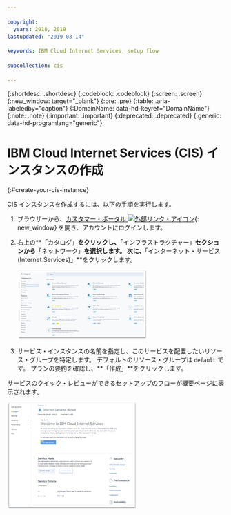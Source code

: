 ```yaml
---

copyright:
  years: 2018, 2019
lastupdated: "2019-03-14"

keywords: IBM Cloud Internet Services, setup flow

subcollection: cis

---
```


{:shortdesc: .shortdesc}
{:codeblock: .codeblock}
{:screen: .screen}
{:new_window: target="_blank"}
{:pre: .pre}
{:table: .aria-labeledby="caption"}
{:DomainName: data-hd-keyref="DomainName"}
{:note: .note}
{:important: .important}
{:deprecated: .deprecated}
{:generic: data-hd-programlang="generic"}

# IBM Cloud Internet Services (CIS) インスタンスの作成
{:#create-your-cis-instance}

CIS インスタンスを作成するには、以下の手順を実行します。

1. ブラウザーから、[カスタマー・ポータル ![外部リンク・アイコン](../../icons/launch-glyph.svg "外部リンク・アイコン")](https://{DomainName}/){: new_window} を開き、アカウントにログインします。 
2. 右上の**「カタログ」**をクリックし、**「インフラストラクチャー」**セクションから**「ネットワーク」**を選択します。 次に、**「インターネット・サービス (Internet Services)」**をクリックします。

   <img src="images/reliability0.png" alt="図面" style="width: 300px;"/>

3. サービス・インスタンスの名前を指定し、このサービスを配置したいリソース・グループを特定します。 デフォルトのリソース・グループは `default` です。 プランの要約を確認し、**「作成」**をクリックします。
    
サービスのクイック・レビューができるセットアップのフローが概要ページに表示されます。
    
<img src="images/reliability2.png" alt="図面" style="width: 300px;"/>
